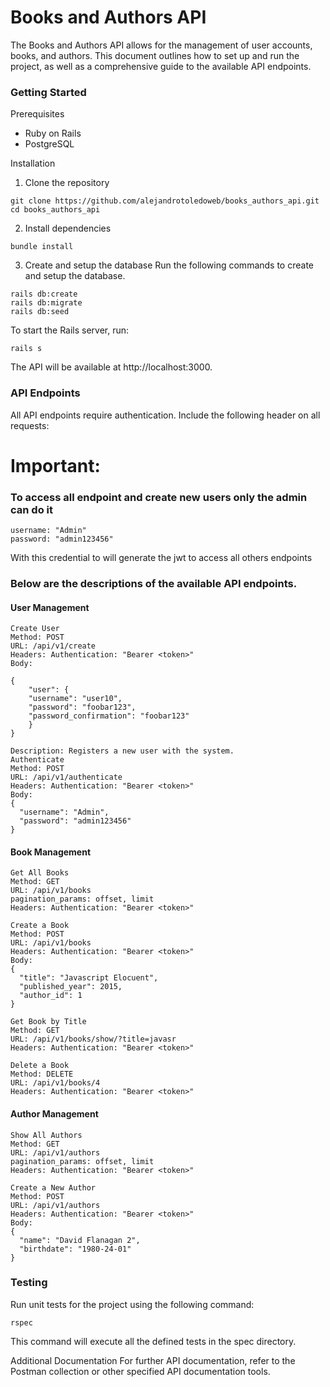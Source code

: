 # Books and Authors API
The Books and Authors API allows for the management of user accounts, books, and authors. This document outlines how to set up and run the project, as well as a comprehensive guide to the available API endpoints.

### Getting Started
Prerequisites
- Ruby on Rails
- PostgreSQL

Installation
1. Clone the repository
```
git clone https://github.com/alejandrotoledoweb/books_authors_api.git
cd books_authors_api
```

2. Install dependencies
```
bundle install
```

3. Create and setup the database
Run the following commands to create and setup the database.
```
rails db:create
rails db:migrate
rails db:seed
```
To start the Rails server, run:

```
rails s
```
The API will be available at http://localhost:3000.

### API Endpoints
All API endpoints require authentication. Include the following header on all requests:

# Important:
### To access all endpoint and create new users only the admin can do it

```
username: "Admin"
password: "admin123456"
```
With this credential to will generate the jwt to access all others endpoints

### Below are the descriptions of the available API endpoints.


#### User Management
```
Create User
Method: POST
URL: /api/v1/create
Headers: Authentication: "Bearer <token>"
Body:

{
    "user": {
    "username": "user10",
    "password": "foobar123",
    "password_confirmation": "foobar123"
    }
}
```

```
Description: Registers a new user with the system.
Authenticate
Method: POST
URL: /api/v1/authenticate
Headers: Authentication: "Bearer <token>"
Body:
{
  "username": "Admin",
  "password": "admin123456"
}
````

#### Book Management
```
Get All Books
Method: GET
URL: /api/v1/books
pagination_params: offset, limit
Headers: Authentication: "Bearer <token>"
````
```
Create a Book
Method: POST
URL: /api/v1/books
Headers: Authentication: "Bearer <token>"
Body:
{
  "title": "Javascript Elocuent",
  "published_year": 2015,
  "author_id": 1
}
```
```
Get Book by Title
Method: GET
URL: /api/v1/books/show/?title=javasr
Headers: Authentication: "Bearer <token>"
````
```
Delete a Book
Method: DELETE
URL: /api/v1/books/4
Headers: Authentication: "Bearer <token>"
```
#### Author Management
```
Show All Authors
Method: GET
URL: /api/v1/authors
pagination_params: offset, limit
Headers: Authentication: "Bearer <token>"
````
```
Create a New Author
Method: POST
URL: /api/v1/authors
Headers: Authentication: "Bearer <token>"
Body:
{
  "name": "David Flanagan 2",
  "birthdate": "1980-24-01"
}
```
### Testing
Run unit tests for the project using the following command:

```
rspec
```
This command will execute all the defined tests in the spec directory.

Additional Documentation
For further API documentation, refer to the Postman collection or other specified API documentation tools.

